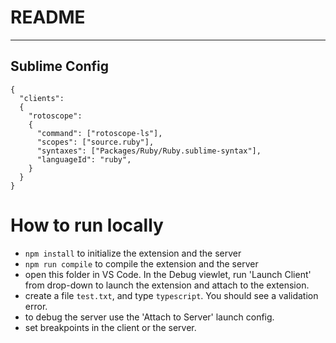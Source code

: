 # README
-------------------

## Sublime Config

```
{
  "clients":
  {
    "rotoscope":
    {
      "command": ["rotoscope-ls"],
      "scopes": ["source.ruby"],
      "syntaxes": ["Packages/Ruby/Ruby.sublime-syntax"],
      "languageId": "ruby",
    }
  }
}
```


# How to run locally
* `npm install` to initialize the extension and the server
* `npm run compile` to compile the extension and the server
* open this folder in VS Code. In the Debug viewlet, run 'Launch Client' from drop-down to launch the extension and attach to the extension.
* create a file `test.txt`, and type `typescript`. You should see a validation error.
* to debug the server use the 'Attach to Server' launch config.
* set breakpoints in the client or the server.
